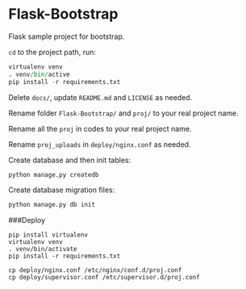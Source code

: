 Flask-Bootstrap
===============

Flask sample project for bootstrap.

`cd` to the project path, run:
 
```py
virtualenv venv
. venv/bin/active
pip install -r requirements.txt
```

Delete `docs/`, update `README.md` and `LICENSE` as needed.

Rename folder `Flask-Bootstrap/` and `proj/` to your real project name.

Rename all the `proj` in codes to your real project name.

Rename `proj_uploads` in `deploy/nginx.conf` as needed.

Create database and then init tables:

```py
python manage.py createdb
```

Create database migration files:

```py
python manage.py db init
```

###Deploy

```
pip install virtualenv
virtualenv venv
. venv/bin/activate
pip install -r requirements.txt

cp deploy/nginx.conf /etc/nginx/conf.d/proj.conf
cp deploy/supervisor.conf /etc/supervisor.d/proj.conf
```
